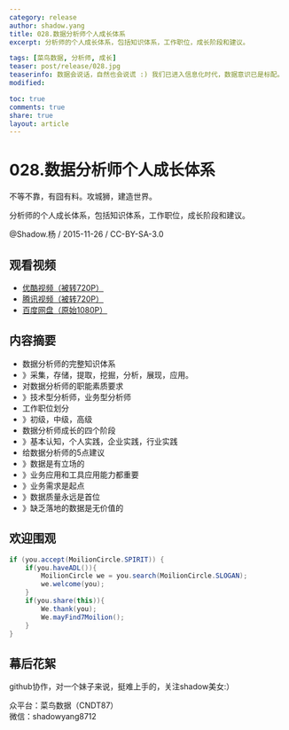 ```yaml
---
category: release
author: shadow.yang
title: 028.数据分析师个人成长体系
excerpt: 分析师的个人成长体系，包括知识体系，工作职位，成长阶段和建议。

tags: [菜鸟数据, 分析师, 成长]
teaser: post/release/028.jpg
teaserinfo: 数据会说话，自然也会说谎 :) 我们已进入信息化时代，数据意识已是标配。
modified: 

toc: true
comments: true
share: true
layout: article
---
```


# 028.数据分析师个人成长体系

不等不靠，有囧有料。攻城狮，建造世界。  

分析师的个人成长体系，包括知识体系，工作职位，成长阶段和建议。


@Shadow.杨 / 2015-11-26 / CC-BY-SA-3.0  

## 观看视频

  * [优酷视频（被转720P）](http://v.youku.com/v_show/id_XMTQxOTI3NTAwOA==.html)
  * [腾讯视频（被转720P）](http://v.qq.com/x/page/u0177ccoluj.html)
  * [百度网盘（原始1080P）](http://pan.baidu.com/s/1c1ME6YW)

## 内容摘要

  * 数据分析师的完整知识体系
  * 》采集，存储，提取，挖掘，分析，展现，应用。
  * 对数据分析师的职能素质要求
  * 》技术型分析师，业务型分析师
  * 工作职位划分
  * 》初级，中级，高级
  * 数据分析师成长的四个阶段
  * 》基本认知，个人实践，企业实践，行业实践
  * 给数据分析师的5点建议
  * 》数据是有立场的
  * 》业务应用和工具应用能力都重要
  * 》业务需求是起点
  * 》数据质量永远是首位
  * 》缺乏落地的数据是无价值的

## 欢迎围观

``` java
if (you.accept(MoilionCircle.SPIRIT)) {
    if(you.haveADL()){
        MoilionCircle we = you.search(MoilionCircle.SLOGAN);
        we.welcome(you);
    }
    if(you.share(this)){
        We.thank(you);
        We.mayFind7Moilion();
    }
}
```

## 幕后花絮

github协作，对一个妹子来说，挺难上手的，关注shadow美女:）

众平台：菜鸟数据（CNDT87）  
微信：shadowyang8712
